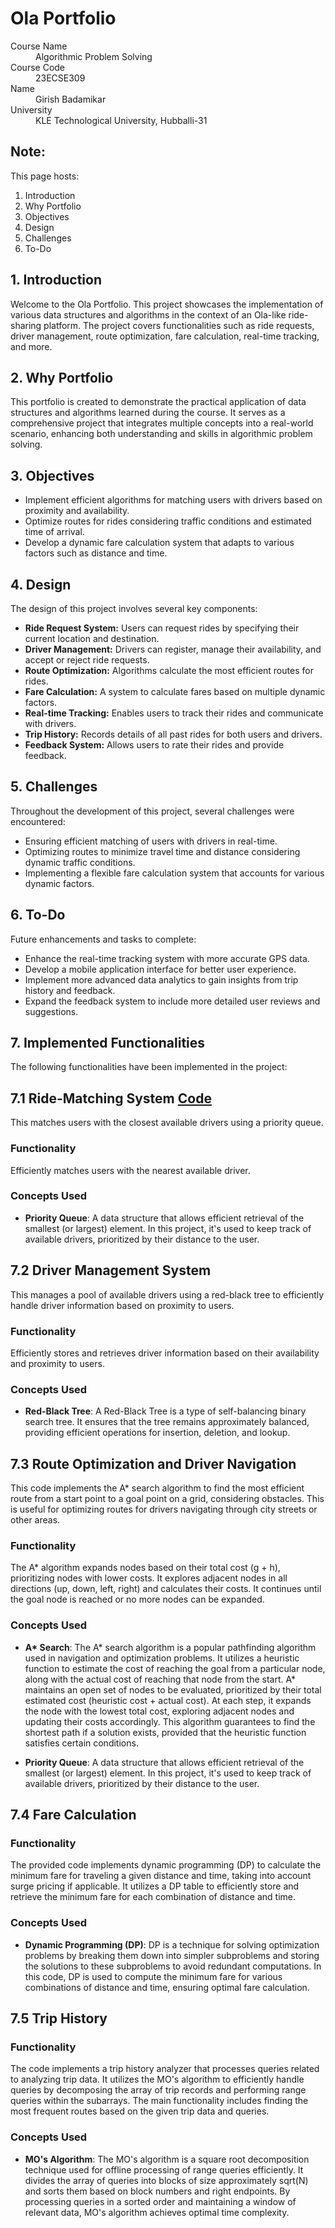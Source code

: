 # Ola Portfolio

<dl>
<dt>Course Name</dt>
<dd>Algorithmic Problem Solving</dd>
<dt>Course Code</dt>
<dd>23ECSE309</dd>
<dt>Name</dt>
<dd>Girish Badamikar</dd>
<dt>University</dt>
<dd>KLE Technological University, Hubballi-31</dd>
</dl>

## Note:
This page hosts:

1. Introduction
2. Why Portfolio
3. Objectives
4. Design
5. Challenges
6. To-Do

## 1. Introduction
Welcome to the Ola Portfolio. This project showcases the implementation of various data structures and algorithms in the context of an Ola-like ride-sharing platform. The project covers functionalities such as ride requests, driver management, route optimization, fare calculation, real-time tracking, and more.

## 2. Why Portfolio
This portfolio is created to demonstrate the practical application of data structures and algorithms learned during the course. It serves as a comprehensive project that integrates multiple concepts into a real-world scenario, enhancing both understanding and skills in algorithmic problem solving.

## 3. Objectives
- Implement efficient algorithms for matching users with drivers based on proximity and availability.
- Optimize routes for rides considering traffic conditions and estimated time of arrival.
- Develop a dynamic fare calculation system that adapts to various factors such as distance and time.

## 4. Design
The design of this project involves several key components:
- **Ride Request System:** Users can request rides by specifying their current location and destination.
- **Driver Management:** Drivers can register, manage their availability, and accept or reject ride requests.
- **Route Optimization:** Algorithms calculate the most efficient routes for rides.
- **Fare Calculation:** A system to calculate fares based on multiple dynamic factors.
- **Real-time Tracking:** Enables users to track their rides and communicate with drivers.
- **Trip History:** Records details of all past rides for both users and drivers.
- **Feedback System:** Allows users to rate their rides and provide feedback.

## 5. Challenges
Throughout the development of this project, several challenges were encountered:
- Ensuring efficient matching of users with drivers in real-time.
- Optimizing routes to minimize travel time and distance considering dynamic traffic conditions.
- Implementing a flexible fare calculation system that accounts for various dynamic factors.


## 6. To-Do
Future enhancements and tasks to complete:
- Enhance the real-time tracking system with more accurate GPS data.
- Develop a mobile application interface for better user experience.
- Implement more advanced data analytics to gain insights from trip history and feedback.
- Expand the feedback system to include more detailed user reviews and suggestions.

## 7. Implemented Functionalities
The following functionalities have been implemented in the project:

## 7.1 Ride-Matching System [Code](https://github.com/girish0903/Ola-Portfolio/blob/main/priorityqueue.cpp)

This matches users with the closest available drivers using a priority queue.

### Functionality

Efficiently matches users with the nearest available driver.

### Concepts Used

- **Priority Queue**: A data structure that allows efficient retrieval of the smallest (or largest) element. In this project, it's used to keep track of available drivers, prioritized by their distance to the user.

## 7.2 Driver Management System

This manages a pool of available drivers using a red-black tree to efficiently handle driver information based on proximity to users.

### Functionality

Efficiently stores and retrieves driver information based on their availability and proximity to users.

### Concepts Used

- **Red-Black Tree**: A Red-Black Tree is a type of self-balancing binary search tree. It ensures that the tree remains approximately balanced, providing efficient operations for insertion, deletion, and lookup.

## 7.3 Route Optimization and Driver Navigation

This code implements the A* search algorithm to find the most efficient route from a start point to a goal point on a grid, considering obstacles. This is useful for optimizing routes for drivers navigating through city streets or other areas.

### Functionality

The A* algorithm expands nodes based on their total cost (g + h), prioritizing nodes with lower costs. It explores adjacent nodes in all directions (up, down, left, right) and calculates their costs. It continues until the goal node is reached or no more nodes can be expanded.

### Concepts Used 

- **A\* Search**: The A* search algorithm is a popular pathfinding algorithm used in navigation and optimization problems. It utilizes a heuristic function to estimate the cost of reaching the goal from a particular node, along with the actual cost of reaching that node from the start. A* maintains an open set of nodes to be evaluated, prioritized by their total estimated cost (heuristic cost + actual cost). At each step, it expands the node with the lowest total cost, exploring adjacent nodes and updating their costs accordingly. This algorithm guarantees to find the shortest path if a solution exists, provided that the heuristic function satisfies certain conditions.

- **Priority Queue**: A data structure that allows efficient retrieval of the smallest (or largest) element. In this project, it's used to keep track of available drivers, prioritized by their distance to the user.

## 7.4 Fare Calculation

### Functionality 

The provided code implements dynamic programming (DP) to calculate the minimum fare for traveling a given distance and time, taking into account surge pricing if applicable. It utilizes a DP table to efficiently store and retrieve the minimum fare for each combination of distance and time.

### Concepts Used

- **Dynamic Programming (DP)**: DP is a technique for solving optimization problems by breaking them down into simpler subproblems and storing the solutions to these subproblems to avoid redundant computations.
In this code, DP is used to compute the minimum fare for various combinations of distance and time, ensuring optimal fare calculation.

## 7.5 Trip History 

### Functionality

The code implements a trip history analyzer that processes queries related to analyzing trip data. It utilizes the MO's algorithm to efficiently handle queries by decomposing the array of trip records and performing range queries within the subarrays. The main functionality includes finding the most frequent routes based on the given trip data and queries.

### Concepts Used

- **MO's Algorithm**: The MO's algorithm is a square root decomposition technique used for offline processing of range queries efficiently. It divides the array of queries into blocks of size approximately sqrt(N) and sorts them based on block numbers and right endpoints. By processing queries in a sorted order and maintaining a window of relevant data, MO's algorithm achieves optimal time complexity.
